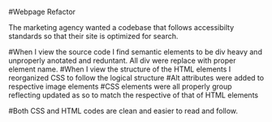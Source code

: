 #Webpage Refactor

The marketing agency wanted a codebase that follows accessibilty standards so that their site is optimized for search.

#When I view the source code I find semantic elements to be div heavy and unproperly anotated and reduntant. All div were replace with proper element name.
#When I view the structure of the HTML elements I reorganized CSS to follow the logical structure
#Alt attributes were added to respective image elements
#CSS elements were all properly group reflecting updated as so to match the respective of that of HTML elements 

#Both CSS and HTML codes are clean and easier to read and follow. 
